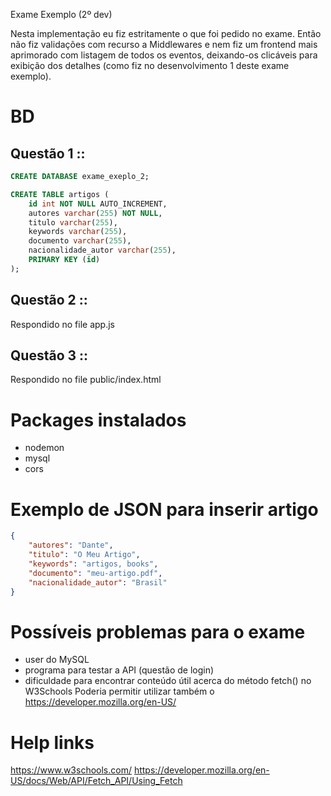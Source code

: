 Exame Exemplo (2º dev)

Nesta implementação eu fiz estritamente o que foi pedido no exame. Então não fiz validações com recurso a Middlewares e nem fiz um frontend mais aprimorado com listagem de todos os eventos, deixando-os clicáveis para exibição dos detalhes (como fiz no desenvolvimento 1 deste exame exemplo).

# BD

## Questão 1 ::

```sql
CREATE DATABASE exame_exeplo_2;

CREATE TABLE artigos (
    id int NOT NULL AUTO_INCREMENT,
    autores varchar(255) NOT NULL,
    titulo varchar(255),
    keywords varchar(255),
    documento varchar(255),
    nacionalidade_autor varchar(255),
    PRIMARY KEY (id)
);
```

## Questão 2 ::

Respondido no file app.js

## Questão 3 ::

Respondido no file public/index.html

# Packages instalados

- nodemon
- mysql
- cors

# Exemplo de JSON para inserir artigo

```json
{
	"autores": "Dante",
	"titulo": "O Meu Artigo",
	"keywords": "artigos, books",
	"documento": "meu-artigo.pdf",
	"nacionalidade_autor": "Brasil"
}
```

# Possíveis problemas para o exame

- user do MySQL
- programa para testar a API (questão de login)
- dificuldade para encontrar conteúdo útil acerca do método fetch() no W3Schools
    Poderia permitir utilizar também o https://developer.mozilla.org/en-US/
    
# Help links

https://www.w3schools.com/
https://developer.mozilla.org/en-US/docs/Web/API/Fetch_API/Using_Fetch